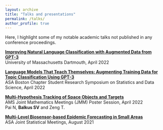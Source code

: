 ```yaml
---
layout: archive
title: "Talks and presentations"
permalink: /talks/
author_profile: true
---
```


Here, I highlight some of my notable academic talks not published in any conference proceedings.

[**Improving Natural Language Classification with Augmented Data from GPT-3**](https://www.youtube.com/watch?v=hRlqtPYel4Y)  
University of Massachusetts Dartmouth, April 2022

[**Language Models That Teach Themselves: Augmenting Training Data for Topic Classification Using GPT-3**](/files/talks/Boston_ASA.pdf)  
ASA Boston Chapter Student Research Symposium on Statistics and Data Science, April 2022

[**Multi-Hypothesis Tracking of Space Objects and Targets**](/files/talks/Aerospace_JMM_Poster.pdf)  
AMS Joint Mathematics Meetings (JMM) Poster Session, April 2022  
Pai N, **Balkus SV** and Zeng T.

[**Multi-Level Biosensor-based Epidemic Forecasting in Small Areas**](/files/talks/Long_JSM_Presentation.pdf)  
ASA Joint Statistical Meetings, August 2021

